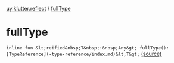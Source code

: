 [uy.klutter.reflect](index.md) / [fullType](.)


# fullType

`inline fun &lt;reified&nbsp;T&nbsp;:&nbsp;Any&gt; fullType(): [TypeReference](-type-reference/index.md)&lt;T&gt;` [(source)](https://github.com/kohesive/klutter/blob/master/reflect-core-jdk6/src/main/kotlin/uy/klutter/reflect/TypeInfo.kt#L8)


